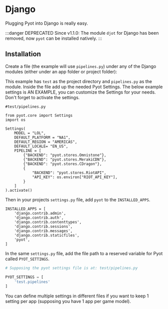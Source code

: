# Django

Plugging Pyot into Django is really easy.

:::danger DEPRECATED
Since v1.1.0: The module `djot` for Django has been removed, now `pyot` can be installed natively.
:::

## Installation

Create a file (the example will use `pipelines.py`) under any of the Django modules (either under an app folder or project folder):

This example has `test` as the project directory and `pipelines.py` as the module. Inside the file add up the needed Pyot Settings. The below example settings is AN EXAMPLE, you can customize the Settings for your needs. Don't forget to activate the settings.

```python{21}
#test/pipelines.py

from pyot.core import Settings
import os

Settings(
    MODEL = "LOL",
    DEFAULT_PLATFORM = "NA1",
    DEFAULT_REGION = "AMERICAS",
    DEFAULT_LOCALE= "EN_US",
    PIPELINE = [
        {"BACKEND": "pyot.stores.Omnistone"},
        {"BACKEND": "pyot.stores.MerakiCDN"},
        {"BACKEND": "pyot.stores.CDragon"},
        {
            "BACKEND": "pyot.stores.RiotAPI",
            "API_KEY": os.environ["RIOT_API_KEY"],
        }
    ]
).activate()
```
Then in your projects `settings.py` file, add `pyot` to the `INSTALLED_APPS`.
```python{8}
INSTALLED_APPS = [
    'django.contrib.admin',
    'django.contrib.auth',
    'django.contrib.contenttypes',
    'django.contrib.sessions',
    'django.contrib.messages',
    'django.contrib.staticfiles',
    'pyot',
]
```
In the same `settings.py` file, add the file path to a reserved variable for Pyot called `PYOT_SETTINGS`.
```python
# Supposing the pyot settings file is at: test/pipelines.py

PYOT_SETTINGS = [
    'test.pipelines'
]
```
You can define multiple settings in different files if you want to keep 1 setting per app (supposing you have 1 app per game model).
